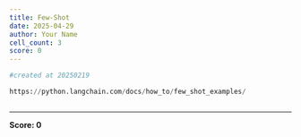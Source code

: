 ```yaml
---
title: Few-Shot
date: 2025-04-29
author: Your Name
cell_count: 3
score: 0
---
```


```python
#created at 20250219
```


```python
https://python.langchain.com/docs/how_to/few_shot_examples/
```


```python

```


---
**Score: 0**